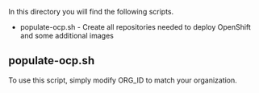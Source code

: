 In this directory you will find the following scripts.

* populate-ocp.sh - Create all repositories needed to deploy OpenShift and some additional images

populate-ocp.sh
---------------
To use this script, simply modify ORG_ID to match your organization.
